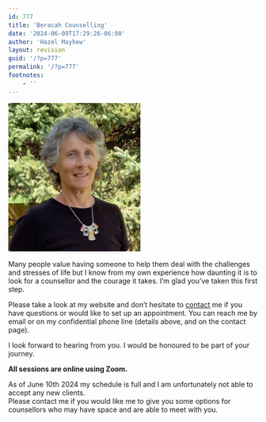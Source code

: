 ```yaml
---
id: 777
title: 'Beracah Counselling'
date: '2024-06-09T17:29:26-06:00'
author: 'Hazel Mayhew'
layout: revision
guid: '/?p=777'
permalink: '/?p=777'
footnotes:
    - ''
---
```


![](/wp-content/uploads/2019/05/Lifespan-website-photo-267x300.jpg)

Many people value having someone to help them deal with the challenges and stresses of life but I know from my own experience how daunting it is to look for a counsellor and the courage it takes. I’m glad you’ve taken this first step.

Please take a look at my website and don’t hesitate to [contact](/contact) me if you have questions or would like to set up an appointment. You can reach me by email or on my confidential phone line (details above, and on the contact page).

I look forward to hearing from you. I would be honoured to be part of your journey.

**All sessions are online using Zoom.**

As of June 10th 2024 my schedule is full and I am unfortunately not able to accept any new clients.   
Please contact me if you would like me to give you some options for counsellors who may have space and are able to meet with you.